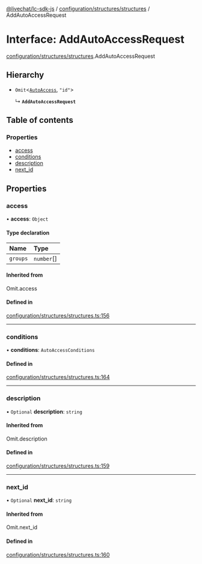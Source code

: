 [@livechat/lc-sdk-js](../README.md) / [configuration/structures/structures](../modules/configuration_structures_structures.md) / AddAutoAccessRequest

# Interface: AddAutoAccessRequest

[configuration/structures/structures](../modules/configuration_structures_structures.md).AddAutoAccessRequest

## Hierarchy

- `Omit`<[`AutoAccess`](configuration_structures_structures.AutoAccess.md), ``"id"``\>

  ↳ **`AddAutoAccessRequest`**

## Table of contents

### Properties

- [access](configuration_structures_structures.AddAutoAccessRequest.md#access)
- [conditions](configuration_structures_structures.AddAutoAccessRequest.md#conditions)
- [description](configuration_structures_structures.AddAutoAccessRequest.md#description)
- [next\_id](configuration_structures_structures.AddAutoAccessRequest.md#next_id)

## Properties

### access

• **access**: `Object`

#### Type declaration

| Name | Type |
| :------ | :------ |
| `groups` | `number`[] |

#### Inherited from

Omit.access

#### Defined in

[configuration/structures/structures.ts:156](https://github.com/livechat/lc-sdk-js/blob/d267eeb/src/configuration/structures/structures.ts#L156)

___

### conditions

• **conditions**: `AutoAccessConditions`

#### Defined in

[configuration/structures/structures.ts:164](https://github.com/livechat/lc-sdk-js/blob/d267eeb/src/configuration/structures/structures.ts#L164)

___

### description

• `Optional` **description**: `string`

#### Inherited from

Omit.description

#### Defined in

[configuration/structures/structures.ts:159](https://github.com/livechat/lc-sdk-js/blob/d267eeb/src/configuration/structures/structures.ts#L159)

___

### next\_id

• `Optional` **next\_id**: `string`

#### Inherited from

Omit.next\_id

#### Defined in

[configuration/structures/structures.ts:160](https://github.com/livechat/lc-sdk-js/blob/d267eeb/src/configuration/structures/structures.ts#L160)
